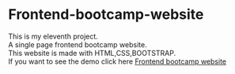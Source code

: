 # Frontend-bootcamp-website
This is my eleventh project.<br>A single page frontend bootcamp website.<br>This website is made with HTML,CSS,BOOTSTRAP.<br>If you want to see the demo click here <a href="https://glow-echo.github.io/Frontend-bootcamp-website/">Frontend bootcamp website</a>

